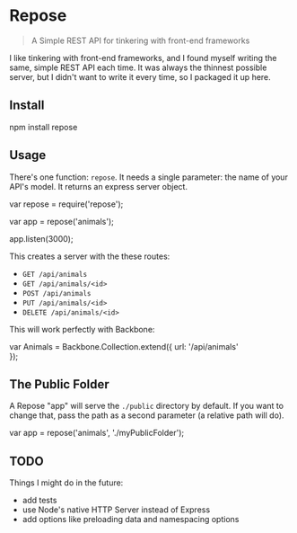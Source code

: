 # Repose

> A Simple REST API for tinkering with front-end frameworks

I like tinkering with front-end frameworks, and I found myself writing the same, simple REST API each time. It was always the thinnest possible server, but I didn't want to write it every time, so I packaged it up here.

## Install

  npm install repose

## Usage

There's one function: `repose`. It needs a single parameter: the name of your API's model. It returns an express server object.

  var repose = require('repose');

  var app = repose('animals');

  app.listen(3000);

This creates a server with the these routes:

- `GET /api/animals`
- `GET /api/animals/<id>`
- `POST /api/animals`
- `PUT /api/animals/<id>`
- `DELETE /api/animals/<id>`

This will work perfectly with Backbone:

  var Animals = Backbone.Collection.extend({
    url: '/api/animals'  
  });

## The Public Folder

A Repose "app" will serve the `./public` directory by default. If you want to change that, pass the path as a second parameter (a relative path will do).

  var app = repose('animals', './myPublicFolder');

## TODO

Things I might do in the future:

- add tests
- use Node's native HTTP Server instead of Express
- add options like preloading data and namespacing options
